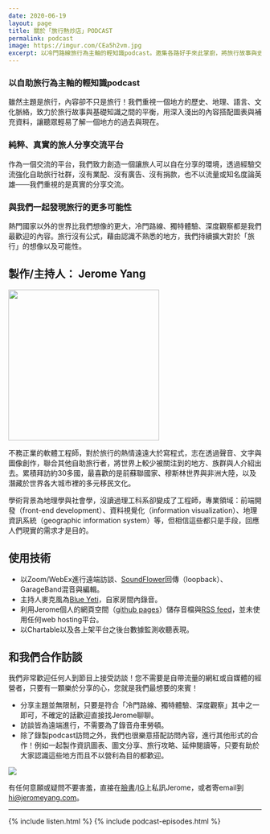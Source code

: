 ```yaml
---
date: 2020-06-19
layout: page
title: 關於「旅行熱炒店」PODCAST
permalink: podcast
image: https://imgur.com/CEa5h2vm.jpg
excerpt: 以冷門路線旅行為主軸的輕知識podcast。邀集各路好手來此掌廚，將旅行故事與史地人文作為食材，30分鐘的大火快炒，與您一同細細品嘗來自世界各角落的獨特風味！
---
```


### 以自助旅行為主軸的輕知識podcast

雖然主題是旅行，內容卻不只是旅行！我們重視一個地方的歷史、地理、語言、文化脈絡，致力於旅行故事與基礎知識之間的平衡，用深入淺出的內容搭配圖表與補充資料，讓聽眾輕易了解一個地方的過去與現在。

### 純粹、真實的旅人分享交流平台

作為一個交流的平台，我們致力創造一個讓旅人可以自在分享的環境，透過經驗交流強化自助旅行社群，沒有業配、沒有廣告、沒有捐款，也不以流量或知名度論英雄——我們重視的是真實的分享交流。

### 與我們一起發現旅行的更多可能性

熱門國家以外的世界比我們想像的更大，冷門路線、獨特體驗、深度觀察都是我們最歡迎的內容。旅行沒有公式，藉由認識不熟悉的地方，我們持續擴大對於「旅行」的想像以及可能性。

## 製作/主持人： Jerome Yang

<img src="https://imgur.com/n8xiL46.jpg" style="width: 300px; margin: initial">

不務正業的軟體工程師，對於旅行的熱情遠遠大於寫程式，志在透過聲音、文字與圖像創作，聯合其他自助旅行者，將世界上較少被關注到的地方、族群與人介紹出去。累積拜訪約30多國，最喜歡的是前蘇聯國家、穆斯林世界與非洲大陸，以及潛藏於世界各大城市裡的多元移民文化。

學術背景為地理學與社會學，沒讀過理工科系卻變成了工程師，專業領域：前端開發（front-end development）、資料視覺化（information visualization）、地理資訊系統（geographic information system）等，但相信這些都只是手段，回應人們現實的需求才是目的。

## 使用技術

* 以Zoom/WebEx進行遠端訪談、[SoundFlower](https://github.com/mattingalls/Soundflower)回傳（loopback）、GarageBand混音與編輯。
* 主持人麥克風為[Blue Yeti](https://www.bluemic.com/en-us/products/yeti/)，自家房間內錄音。
* 利用Jerome個人的網頁空間（[github pages](https://pages.github.com/)）儲存音檔與[RSS feed](https://ltsoj.com/podcast.xml)，並未使用任何web hosting平台。
* 以Chartable以及各上架平台之後台數據監測收聽表現。

## 和我們合作訪談

我們非常歡迎任何人到節目上接受訪談！您不需要是自帶流量的網紅或自媒體的經營者，只要有一顆樂於分享的心，您就是我們最想要的來賓！

* 分享主題並無限制，只要是符合「冷門路線、獨特體驗、深度觀察」其中之一即可，不確定的話歡迎直接找Jerome聊聊。
* 訪談皆為遠端進行，不需要為了錄音舟車勞頓。
* 除了錄製podcast訪問之外，我們也很樂意搭配訪問內容，進行其他形式的合作！例如一起製作資訊圖表、圖文分享、旅行攻略、延伸閱讀等，只要有助於大家認識這些地方而且不以營利為目的都歡迎。

<img src="https://imgur.com/h25K3aM.jpg" style="max-width: 500px; margin: initial">

有任何意願或疑問不要害羞，直接在[臉書](https://www.facebook.com/lifetimesojourner)/[IG](https://instagram.com/travel.wok)上私訊Jerome，或者寄email到[hi@jeromeyang.com](hi@jeromeyang.com)。

<hr>

{% include listen.html %}
{% include podcast-episodes.html %}
